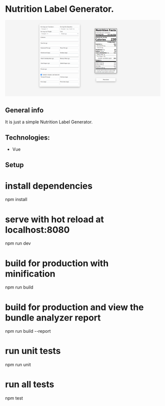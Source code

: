 # Nutrition Label Generator.

![App demo](https://raw.githubusercontent.com/kvvasuu/nutrition-label-generator/master/public/demo.png "App demo")

## General info

It is just a simple Nutrition Label Generator.

## Technologies:

- Vue

## Setup

# install dependencies

npm install

# serve with hot reload at localhost:8080

npm run dev

# build for production with minification

npm run build

# build for production and view the bundle analyzer report

npm run build --report

# run unit tests

npm run unit

# run all tests

npm test

```
